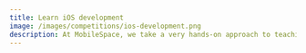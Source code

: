 ```yaml
---
title: Learn iOS development
image: /images/competitions/ios-development.png
description: At MobileSpace, we take a very hands-on approach to teaching iOS development. In-fact we believe that anyone with or without a technical background can learn how to build a simple iOS app in 1 day. Period. <br /> <br /> So if you have ever wanted to build an iOS app and have not found the perfect book or online course to start learning it yet.. this is your chance!
---
```

